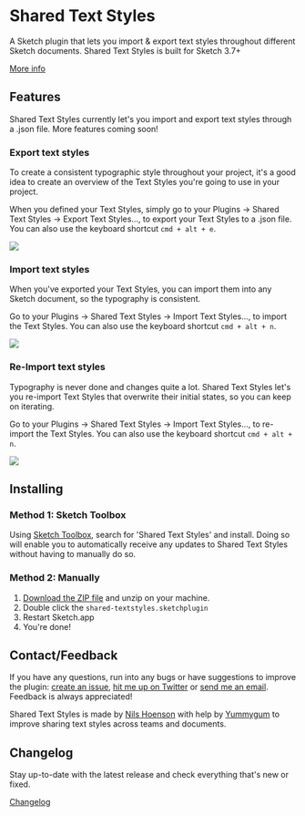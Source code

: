 # Shared Text Styles
A Sketch plugin that lets you import & export text styles throughout different Sketch documents. Shared Text Styles is built for Sketch 3.7+

[More info](http:/www.textstyl.es)

## Features
Shared Text Styles currently let's you import and export text styles through a .json file. More features coming soon!

### Export text styles
To create a consistent typographic style throughout your project, it's a good idea to create an overview of the Text Styles you're going to use in your project.

When you defined your Text Styles, simply go to your Plugins → Shared Text Styles → Export Text Styles..., to export your Text Styles to a .json file. You can also use the keyboard shortcut `cmd + alt + e`.


![](http://i.imgur.com/FSVdvaz.gif)

### Import text styles
When you've exported your Text Styles, you can import them into any Sketch document, so the typography is consistent.

Go to your Plugins → Shared Text Styles → Import Text Styles..., to import the Text Styles. You can also use the keyboard shortcut `cmd + alt + n`.

![](http://i.imgur.com/XMp1L5R.gif)

### Re-Import text styles
Typography is never done and changes quite a lot. Shared Text Styles let's you re-import Text Styles that overwrite their initial states, so you can keep on iterating.

Go to your Plugins → Shared Text Styles → Import Text Styles..., to re-import the Text Styles. You can also use the keyboard shortcut `cmd + alt + n`.

![](http://i.giphy.com/l3vRgmedusQrkSjTO.gif)

## Installing
### Method 1: Sketch Toolbox
Using [Sketch Toolbox](http://sketchtoolbox.com/), search for 'Shared Text Styles' and install. Doing so will enable you to automatically receive any updates to Shared Text Styles without having to manually do so.

### Method 2: Manually
1. [Download the ZIP file](https://github.com/nilshoenson/shared-text-styles/archive/master.zip) and unzip on your machine.
2. Double click the `shared-textstyles.sketchplugin`
3. Restart Sketch.app
4. You're done!

## Contact/Feedback
If you have any questions, run into any bugs or have suggestions to improve the plugin: [create an issue](https://github.com/nilshoenson/shared-text-styles/issues), [hit me up on Twitter](http://twitter.com/nilshoenson) or [send me an email](mailto:nils@hoenson.eu). Feedback is always appreciated!

Shared Text Styles is made by [Nils Hoenson](https://twitter.com/nilshoenson) with help by [Yummygum](http://yummygum.com) to improve sharing text styles across teams and documents.

## Changelog
Stay up-to-date with the latest release and check everything that's new or fixed.

[Changelog](http://www.textstyl.es/changelog.html)

